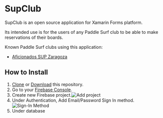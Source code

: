 # SupClub
SupClub is an open source application for Xamarin Forms platform.

Its intended use is for the users of any Paddle Surf club to be able to make reservations of their boards.

Known Paddle Surf clubs using this application:
- [Aficionados SUP Zaragoza](http://supclub.es)

## How to Install
1. [Clone](x-github-client://openRepo/https://github.com/JoseMariaBernad/SupClub) or [Download](https://github.com/JoseMariaBernad/SupClub/archive/master.zip) this repository.
2. Go to your [Firebase Console](https://console.firebase.google.com/).
3. Create new Firebase project.![Add project](https://lh3.googleusercontent.com/6NqWWvFG2FCTv9jWKo2zAfSoNlgTWyP9exAc1tTZawVHkSxHlDTr5TzB0CNFMMJJOX4aEkiO1Is "Add project")
4. Under Authentication, Add Email/Password Sign In method. ![Sign-In Method](https://lh3.googleusercontent.com/tQQ_Vltm0rww31nU8Y17xf9sBzyurTkX7HTwcSdt3Q8Vyv9iErfukHVv2rCOtYf9va68Zy91uTY)
5. Under database
<!--stackedit_data:
eyJoaXN0b3J5IjpbOTU1Nzg1OTc1XX0=
-->